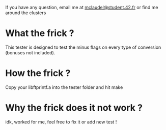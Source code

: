 If you have any question, email me at mclaudel@student.42.fr or find me around the clusters

What the frick ?
====

This tester is designed to test the minus flags on every type of conversion (bonuses not included).

How the frick ?
======

Copy your libftprintf.a into the tester folder and hit make

Why the frick does it not work ?
===

idk, worked for me, feel free to fix it or add new test !